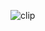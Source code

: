 ![clip](https://user-images.githubusercontent.com/69711134/212726963-7fe3f732-3957-48b7-b016-20a7c534ebec.gif)
